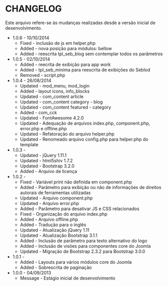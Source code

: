 CHANGELOG
=============

Este arquivo refere-se às mudanças realizadas desde a versão inicial de desenvolvimento.

* 1.0.6 - 10/10/2014
  * Fixed - inclusão de js em helper.php
  * Added - nova posição para módulos: bellow
  * Added - reescrita tpl_seb_blog sem contemplar todos os parâmetros
* 1.0.5 - 02/10/2014
  * Added - reecrita de exibição para app work
  * Added - tpl_seb_minima para reescrita de exibições do Seblod
  * Removed - script.php
* 1.0.4 - 26/08/2014
  * Updated - mod_menu, mod_login
  * Added - layout icons, info_blocks
  * Updated - com_content article
  * Updated - com_content category - blog
  * Updated - com_content featured - category
  * Added - com_cck
  * Updated - FontAwesome 4.2.0
  * Updated - Adequação de arquivos index.php, component.php, error.php e offline.php
  * Updated - Refatoração do arquivo helper.php
  * Updated - Renomeado arquivo config.php para helper.php do template
* 1.0.3 -
  * Updated - jQuery 1.11.1
  * Updated - html5shiv 1.7.2
  * Updated - Bootstrap 3.2.0
  * Added - Arquivo de licença
* 1.0.2 -
  * Fixed - Variável print não definida em component.php
  * Added - Parâmetro para exibição ou não de informações de direitos autorais de ferramentas utilizadas
  * Updated - Arquivo component.php
  * Updated - Arquivo error.php
  * Added - Parâmetro para desativar JS e CSS relacionados
  * Fixed - Organização do arquivo index.php
  * Added - Arquivo offline.php
  * Added - Tradução para o inglês
  * Updated - Atualização jQuery 1.11
  * Updated - Atualização Bootstrap 3.1.1
  * Added - Inclusão de parâmetro para texto alternativo do logo
  * Added - Inclusão de visões para componentes core do Joomla
  * Updated - Migração de Bootstrap 2.3.2 para Bootstrap 3.0.0
* 1.0.1 -
  * Added - Layouts para vários módulos core do Joomla
  * Added - Sobrescrita de paginação
* 1.0.0 - 04/09/2013
  * Message - Estágio inicial de desenvolvimento